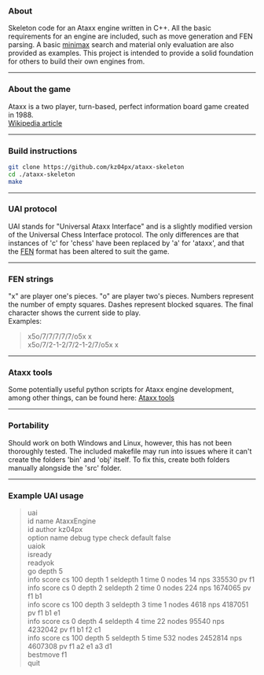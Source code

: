 
### About
Skeleton code for an Ataxx engine written in C++. All the basic requirements for an engine are included, such as move generation and FEN parsing. A basic [minimax](https://en.wikipedia.org/wiki/Negamax) search and material only evaluation are also provided as examples. This project is intended to provide a solid foundation for others to build their own engines from.

---
### About the game
Ataxx is a two player, turn-based, perfect information board game created in 1988.<br/>
[Wikipedia article](https://en.wikipedia.org/wiki/Ataxx)

---
### Build instructions
```bash
git clone https://github.com/kz04px/ataxx-skeleton
cd ./ataxx-skeleton
make
```

---
### UAI protocol
UAI stands for "Universal Ataxx Interface" and is a slightly modified version of the Universal Chess Interface protocol.
The only differences are that instances of 'c' for 'chess' have been replaced by 'a' for 'ataxx', and that the [FEN](https://en.wikipedia.org/wiki/Forsyth–Edwards_Notation) format has been altered to suit the game.

---
### FEN strings
"x" are player one's pieces. "o" are player two's pieces. Numbers represent the number of empty squares. Dashes represent blocked squares. The final character shows the current side to play.<br/>
Examples:
>x5o/7/7/7/7/7/o5x x</br>
x5o/7/2-1-2/7/2-1-2/7/o5x x

---
### Ataxx tools
Some potentially useful python scripts for Ataxx engine development, among other things, can be found here:
[Ataxx tools](https://github.com/kz04px/ataxx-tools)

---
### Portability
Should work on both Windows and Linux, however, this has not been thoroughly tested. The included makefile may run into issues where it can't create the folders 'bin' and 'obj' itself. To fix this, create both folders manually alongside the 'src' folder.

---
### Example UAI usage
>uai</br>
id name AtaxxEngine</br>
id author kz04px</br>
option name debug type check default false</br>
uaiok</br>
isready</br>
readyok</br>
go depth 5</br>
info score cs 100 depth 1 seldepth 1 time 0 nodes 14 nps 335530 pv f1</br>
info score cs 0 depth 2 seldepth 2 time 0 nodes 224 nps 1674065 pv f1 b1</br>
info score cs 100 depth 3 seldepth 3 time 1 nodes 4618 nps 4187051 pv f1 b1 e1</br>
info score cs 0 depth 4 seldepth 4 time 22 nodes 95540 nps 4232042 pv f1 b1 f2 c1</br>
info score cs 100 depth 5 seldepth 5 time 532 nodes 2452814 nps 4607308 pv f1 a2 e1 a3 d1</br>
bestmove f1</br>
quit
